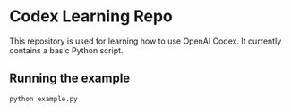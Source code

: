 # Codex Learning Repo

This repository is used for learning how to use OpenAI Codex. It currently contains a basic Python script.

## Running the example

```
python example.py
```

